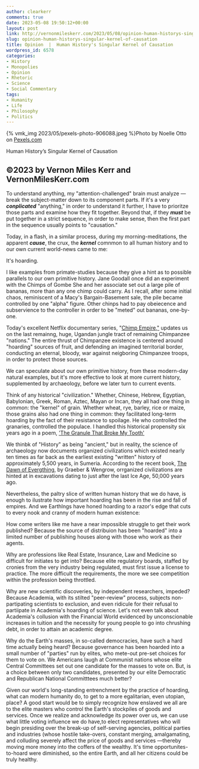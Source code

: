 ```yaml
---
author: clearkerr
comments: true
date: 2023-05-08 19:50:12+00:00
layout: post
link: http://vernonmileskerr.com/2023/05/08/opinion-human-historys-singular-kernel-of-causation/
slug: opinion-human-historys-singular-kernel-of-causation
title: Opinion  |  Human History's Singular Kernel of Causation
wordpress_id: 6578
categories:
- History
- Monopolies
- Opinion
- Rhetoric
- Science
- Social Commentary
tags:
- Humanity
- Life
- Philosophy
- Politics
---
```



{% vmk_img 2023/05/pexels-photo-906088.jpeg %}Photo by Noelle Otto on [Pexels.com](https://www.pexels.com/photo/human-hand-near-brown-grains-at-daytime-906088/)





Human History’s Singular Kernel of Causation







## ©2023 by Vernon Miles Kerr and VernonMilesKerr.com







To understand anything, my "attention-challenged" brain must analyze — break the subject-matter down to its component parts.  If it's a very _**conplicated**_ "anything," in order to understand it further, I have to prioritze those parts and examine how they fit together.  Beyond that, if they **_must_** be put together in a strict sequence, in order to make sense, then the first part in the sequence usually points to "causation."   







Today, in a flash, in a similar process, during my morning-meditations, the apparent _**cause**_, the crux, the **_kernel_** comnmon to all human history and to our own current world-news came to me:







It's hoarding.







I like examples from primate-studies because they give a hint as to possible parallels to our own primitive history.  Jane Goodall once did an experiment with the Chimps of Gombe  She and her associate set out a large pile of bananas, more than any one chimp could carry.  As I recall,  after some initial chaos, reminiscent of a Macy's Bargain-Basement sale,  the pile became controlled by one "alpha" figure.  Other chinps had to pay obeiecence and subservience to the controller in order to be "meted" out bananas, one-by-one.  







Today's excellent Netflix documentary series, "[Chimp Empire,"](https://www.netflix.com/title/81311783)  updates us on the last remainng, huge, Ugandan jungle tract of remaining Chimpanzee "nations."  The entire thrust of Chimpanzee existence is centered around "hoarding"  sources of fruit, and defending an imagined territorial border, conducting an eternal, bloody, war against neigboring Chimpanzee troops, in order to protect those sources. 







We can speculate about our own primitive history, from these modern-day natural examples, but  it's more effective to look at more current history, supplemented by archaeology, before we later turn to current events.







Think of any historical "civilization."   Whether, Chinese, Hebrew, Egyptian, Babylonian, Greek, Roman, Aztec, Mayan or Incan, they all had one thing in common:  the "kernel" of grain.  Whether wheat, rye, barley, rice or maize, those grains also had one thing in common:  they facilitated long-term hoarding by the fact of their resistance to spoilage. He who controlled the granaries, controlled the populace.  I handled this  historical propensity six years ago in a poem, ['The Granule That Broke My Tooth'](https://vernonmileskerr.com/2017/09/25/poetry-the-granule-that-broke-my-tooth/)







We thinbk of "History" as being  "ancient," but in reality, the science of archaeology now documents organized civilizations which existed nearly ten times as far back as the earliest existing "written" history of approximately 5,500 years, in Sumeria.  According to the recent book, [The Dawn of Evergthing](https://www.amazon.com/Dawn-Everything-New-History-Humanity/dp/0374157359), by Graeber & Wengrow, orrganized  civilizations are hinted at in excavations dating to just after the last Ice Age, 50,000 years ago. 







Nevertheless, the paltry slice of written human history that we do have, is enough to ilustrate how important hoarding has been in the rise and fall of empires.  And we Earthlngs have honed hoarding to a razor's edge that cuts to every nook and cranny of modern human existence:  







How come writers like me have a near impossible struggle to get their work published?  Because the source of distribuion has been "hoarded" into a limited number of  publishing houses along with those who work as their agents. 







Why are professions like Real Estate, Insurance, Law and Medicine so difficult for initiates to get into? Because elite regulatory boards, staffed by cronies from the very industry being regulated, must first issue a license to practice.  The more difficult the requirements, the more we see competition within the profession being  throttled. 







Why are new scientific discoveries, by independent researchers, impeded?  Because Academia, with its stilted "peer-review" process, subjects non-partipating scientists to exclusion, and even ridicule for their refusal to partiipate in Academia's hoarding of science.  Let's not even talk about Academia's  collusion with the Financial World evidenced by unconscionable increases in tuition and the necessity for young people to go into chrushing debt, in order to attain an academic degree. 







Why do the Earth's masses, in so-called democracies, have such a hard time actually being heard?  Because governance has been hoarded into a small number of "parties" run by elites, who mete-out pre-set choices for them to vote on.  We Americans laugh at Communist nations whose elite Central Committees set out one candidate for the masses to vote on.  But, is a choice between only two candidates, presented by  our elite Democratic and Republican National Committtees much better? 







Given our world's long-standing entrenchment by the practice of hoarding, what can modern humanity do, to get to a more egalitarian, even utopian, place?  A good start would be to simply recognize how enslaved we all are to the elite masters who control the Earth's stockpiles of goods and services.  Once we realize and acknowledge its power over us, we can use what little voting influence we do have,to elect representatives who will begin presiding over the break-up of self-serving agencies, political parties and industries (whose hostile take-overs, constant merging, amalgamating, and colluding severely affect the price of goods and services —thereby  moving more money into the coffers of the wealthy.  It's time opportunites-to-hoard were diminished, so the entire Earth, and all her citizens could be truly healthy. 





















